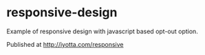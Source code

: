responsive-design
=================

Example of responsive design with javascript based opt-out option.

Published at http://iyotta.com/responsive

